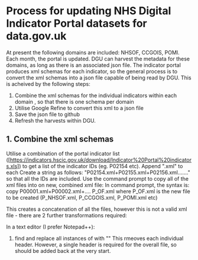# Process for updating NHS Digital Indicator Portal datasets for data.gov.uk

At present the following domains are included: NHSOF, CCGOIS, POMI.
Each month, the portal is updated. DGU can harvest the metadata for these domains, as long as there is an associated json file.
The indicator portal produces xml schemas for each indicator, so the general process is to convert the xml schemas into a json file capable of being read by DGU.
This is acheived by the following steps:
1. Combine the xml schemas for the individual indicators within each domain , so that there is one schema per domain
2. Utilise Google Refine to convert this xml to a json file
3. Save the json file to github
4. Refresh the harvests within DGU.


## 1. Combine the xml schemas

Utilise a combination of the portal indicator list ([https://indicators.hscic.gov.uk/download/Indicator%20Portal%20indicators.xls]) to get a list of the indicator IDs (eg. P02154 etc).
Append ".xml" to each
Create a string as follows: "P02154.xml+P02155.xml+P02156.xml......." so that all the IDs are included.
Use the command prompt to copy all of the xml files into on new, combined xml file:
In command prompt, the syntax is: copy P00001.xml+P00002.xml+.... P_OF.xml
where P_OF.xml is the new file to be created (P_NHSOF.xml, P_CCGOIS.xml, P_POMI.xml etc)

This creates a concatenation of all the files, however this is not a valid xml file - there are 2 further transformations required:

In a text editor (I prefer Notepad++):
1. find and replace all instances of 
	<?xml version="1.0" encoding="UTF-8" ?>
	with ""
This rmeoves each individual header. However, a single header is required for the overall file, so **<?xml version="1.0" encoding="UTF-8" ?>** should be added back at the very start.

